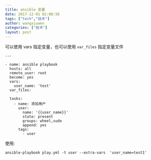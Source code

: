 ```yaml
---
title: ansible 变量
date: 2017-12-01 02:08:56
tags: ["tech","技术"]
author: wangxiuwen
categories: ["技术"]
layout: post
---
```


可以使用 vars 指定变量，也可以使用 `var_files` 指定变量文件

	---
	
	- name: ansible playbook
	  hosts: all
	  remote_user: root
	  become: yes
	  vars:
		user_name: 'test'
	  var_files:
	  
	  tasks:
		- name: 添加用户
		  user:
			name: '{{user_name}}'
			state: present
			groups: wheel,sudo
			append: yes
		  tags:
			- user
			
使用:
	
	ansible-playbook play.yml -t user --extra-vars  'user_name=test1'